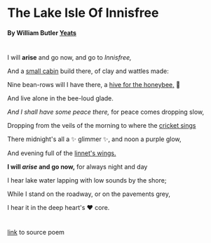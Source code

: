 
# The Lake Isle Of Innisfree
     
  #### By William Butler [Yeats](https://en.wikipedia.org/wiki/W._B._Yeats)
  # 



I will **arise** and go now, and go to *Innisfree,*

And a [small cabin](http://housedesignideas.us/free-small-cabin-floor-plans/) build there, of clay and wattles made:

Nine bean-rows will I have there, a [hive for the honeybee,](https://jardindesigndotorg1.files.wordpress.com/2012/10/dsc02062.jpg) :honeybee:

And live alone in the bee-loud glade.

*And I shall have some peace there,* for peace comes dropping slow,

Dropping from the veils of the morning to where the [cricket sings](https://youtube.com/watch?v=Re72di5phM0)

There midnight's all a :sparkles: glimmer :sparkles:, and noon a purple glow,

And evening full of the [linnet's wings.](https://www.youtube.com/watch?v=XTsJ_1I-jL4)

**I will _arise_ and go now,** for always night and day

I hear lake water lapping with low sounds by the shore;

While I stand on the roadway, or on the pavements grey,

I hear it in the deep heart's :heart: core.            


#
 #    
   
   
[link](http://public-domain-poetry.com/william-butler-yeats/lake-isle-of-innisfree-187) to source poem
